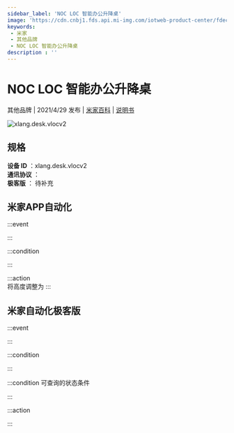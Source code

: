 ```yaml
---
sidebar_label: 'NOC LOC 智能办公升降桌'
image: 'https://cdn.cnbj1.fds.api.mi-img.com/iotweb-product-center/fdecb09431f58cc5ce74204f5169eca2_产品logo168.png?GalaxyAccessKeyId=AKVGLQWBOVIRQ3XLEW&Expires=9223372036854775807&Signature=fl0bKvCXBbGXbAzOUDUQXvE+FEs='
keywords: 
 - 米家
 - 其他品牌
 - NOC LOC 智能办公升降桌
description : ''
---
```

# NOC LOC 智能办公升降桌

其他品牌 | 2021/4/29 发布 | [米家百科](https://home.mi.com/webapp/content/baike/product/index.html?model=xlang.desk.vlocv2) | [说明书](https://home.mi.com/views/introduction.html?model=xlang.desk.vlocv2&region=cn)

![xlang.desk.vlocv2](https://cdn.cnbj1.fds.api.mi-img.com/iotweb-product-center/fdecb09431f58cc5ce74204f5169eca2_产品logo168.png?GalaxyAccessKeyId=AKVGLQWBOVIRQ3XLEW&Expires=9223372036854775807&Signature=fl0bKvCXBbGXbAzOUDUQXvE+FEs=)

## 规格  
> 
**设备 ID** ：xlang.desk.vlocv2  
**通讯协议** ：  
**极客版**  ： 待补充 


## 米家APP自动化  

:::event  

:::

:::condition  

:::

:::action   
将高度调整为
:::

## 米家自动化极客版  

:::event  

:::

:::condition  

:::

:::condition 可查询的状态条件  

:::

:::action  

:::

        
